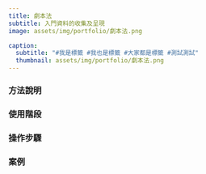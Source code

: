 ```yaml
---
title: 劇本法
subtitle: 入門資料的收集及呈現
image: assets/img/portfolio/劇本法.png

caption:
  subtitle: "#我是標籤 #我也是標籤 #大家都是標籤 #測試測試"
  thumbnail: assets/img/portfolio/劇本法.png
---
```

### 方法說明

### 使用階段

### 操作步驟

### 案例



